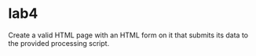 # lab4
Create a valid HTML page with an HTML form on it that submits its data to the provided processing script.
